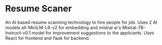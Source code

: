 # Resume Scaner
An AI based resume scanning technology to hire people for job. Uses 2 AI models all-MiniLM-L6-v2 for embedding and mistral ai's Mistral-7B-Instruct-v0.1 model for improvement suggestions to the applicants. Uses React for frontend and flask for backend.
